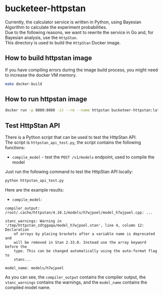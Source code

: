 # bucketeer-httpstan

Currently, the calculator service is written in Python, using Bayesian Algorithm to calculate the experiment
probabilities.\
Due to the following reasons, we want to rewrite the service in Go and, for Bayesian analysis, use the `HttpStan`.\
This directory is used to build the `HttpStan` Docker image.

## How to build httpstan image

If you have compiling errors during the image build process, you might need to increase the docker VM memory.

```bash
make docker-build
```

## How to run httpstan image

```bash
docker run -p 8080:8080 -it --rm --name httpstan bucketeer-httpstan:latest
```

## Test HttpStan API

There is a Python script that can be used to test the HttpStan API.\
The script is `httpstan_api_test.py`, the script contains the following functions:

- `compile_model` - test the `POST /v1/models` endpoint, used to compile the model

Just run the following command to test the HttpStan API locally:

```bash
python httpstan_api_test.py
```

Here are the example results:

* `compile_model`:

```
compiler_output: /root/.cache/httpstan/4.10.1/models/h7wjpoel/model_h7wjpoel.cpp: ... 

stanc_warnings: Warning in '/tmp/httpstan_zdtggaqa/model_h7wjpoel.stan', line 4, column 12: Declaration
    of arrays by placing brackets after a variable name is deprecated and
    will be removed in Stan 2.33.0. Instead use the array keyword before the
    type. This can be changed automatically using the auto-format flag to
    stanc...
    
model_name: models/h7wjpoel
```

As you can see, the `compiler_output` contains the compiler output, the `stanc_warnings` contains the warnings,
and the `model_name` contains the compiled model name.
